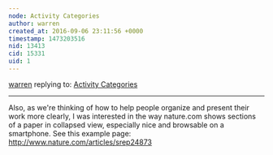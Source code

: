 ```yaml
---
node: Activity Categories
author: warren
created_at: 2016-09-06 23:11:56 +0000
timestamp: 1473203516
nid: 13413
cid: 15331
uid: 1
---
```




[warren](../profile/warren) replying to: [Activity Categories](../notes/gretchengehrke/09-02-2016/activity-categories)

----
Also, as we're thinking of how to help people organize and present their work more clearly, I was interested in the way nature.com shows sections of a paper in collapsed view, especially nice and browsable on a smartphone. See this example page: http://www.nature.com/articles/srep24873